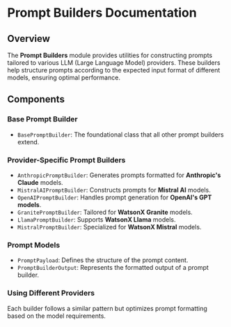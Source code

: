 # Prompt Builders Documentation

## Overview

The **Prompt Builders** module provides utilities for constructing prompts tailored to various LLM (Large Language Model) providers. These builders help structure prompts according to the expected input format of different models, ensuring optimal performance.

## Components

### Base Prompt Builder
- `BasePromptBuilder`: The foundational class that all other prompt builders extend.

### Provider-Specific Prompt Builders
- `AnthropicPromptBuilder`: Generates prompts formatted for **Anthropic's Claude** models.
- `MistralAIPromptBuilder`: Constructs prompts for **Mistral AI** models.
- `OpenAIPromptBuilder`: Handles prompt generation for **OpenAI's GPT models**.
- `GranitePromptBuilder`: Tailored for **WatsonX Granite** models.
- `LlamaPromptBuilder`: Supports **WatsonX Llama** models.
- `MistralPromptBuilder`: Specialized for **WatsonX Mistral** models.

### Prompt Models
- `PromptPayload`: Defines the structure of the prompt content.
- `PromptBuilderOutput`: Represents the formatted output of a prompt builder.

### Using Different Providers
Each builder follows a similar pattern but optimizes prompt formatting based on the model requirements.
